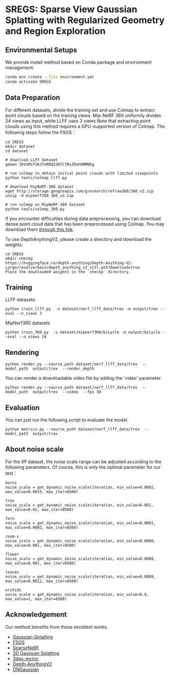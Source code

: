 # SREGS: Sparse View Gaussian Splatting with Regularized Geometry and Region Exploration

## Environmental Setups
We provide install method based on Conda package and environment management:
```bash
conda env create --file environment.yml
conda activate SREGS
```

## Data Preparation
For different datasets, divide the training set and use Colmap to extract point clouds based on the training views. Mip-NeRF 360 uniformly divides 24 views as input, while LLFF uses 3 views.Note that extracting point clouds using this method requires a GPU-supported version of Colmap. The following steps follow the FSGS：

``` 
cd SREGS
mkdir dataset 
cd dataset

# download LLFF dataset
gdown 16VnMcF1KJYxN9QId6TClMsZRahHNMW5g

# run colmap to obtain initial point clouds with limited viewpoints
python tools/colmap_llff.py

# download MipNeRF-360 dataset
wget http://storage.googleapis.com/gresearch/refraw360/360_v2.zip
unzip -d mipnerf360 360_v2.zip

# run colmap on MipNeRF-360 dataset
python tools/colmap_360.py
```
If you encounter difficulties during data preprocessing, you can download dense point cloud data that has been preprocessed using Colmap. You may download them [through this link](https://drive.google.com/drive/folders/1VymLQAqzXtrd2CnWAFSJ0RTTnp25mLgA?usp=share_link). 

To use DepthAnythingV2, please create a directory and download the weights.
``` 
cd SREGS
mkdir checkp
https://huggingface.co/depth-anything/Depth-Anything-V2-Large/resolve/main/depth_anything_v2_vitl.pth?download=true
Place the downloaded weights in the `checkp` directory.
```

## Training
LLFF datasets.
``` 
python train_llff.py  -s dataset/nerf_llff_data/trex -m output/trex --eval --n_views 3
```

MipNerf360 datasets
``` 
python train_360.py  -s dataset/mipnerf360/bicycle -m output/bicycle --eval --n_views 24
```
## Rendering

```
python render.py --source_path dataset/nerf_llff_data/trex  --model_path  output/trex  --render_depth
```
You can render a downloadable video file by adding the 'video' parameter.
```
python render.py --source_path dataset/nerf_llff_data/trex  --model_path  output/trex  --video  --fps 30
```

## Evaluation
You can just run the following script to evaluate the model.  

```
python metrics.py --source_path dataset/nerf_llff_data/trex  --model_path  output/trex
```

## About noise scale
For the llff dataset, the noise scale range can be adjusted according to the following parameters. Of course, this is only the optimal parameter for our test：

```
horns
noise_scale = get_dynamic_noise_scale(iteration, min_value=0.0002, max_value=0.0015, max_iter=8500)

trex
noise_scale = get_dynamic_noise_scale(iteration, min_value=0.001, max_value=0.02, max_iter=8500)

fern
noise_scale = get_dynamic_noise_scale(iteration, min_value=0.0001, max_value=0.0002, max_iter=8500)

room-s
noise_scale = get_dynamic_noise_scale(iteration, min_value=0.0008, max_value=0.001, max_iter=8500)

flower
noise_scale = get_dynamic_noise_scale(iteration, min_value=0.0008, max_value=0.001, max_iter=8500)

leaves
noise_scale = get_dynamic_noise_scale(iteration, min_value=0.0008, max_value=0.0012, max_iter=8500)

orchids
noise_scale = get_dynamic_noise_scale(iteration, min_value=0.8, max_value=1, max_iter=8500)

```




## Acknowledgement

Our method benefits from these excellent works.

- [Gaussian-Splatting](https://github.com/graphdeco-inria/gaussian-splatting)
- [FSGS](https://github.com/VITA-Group/FSGS)
- [SparseNeRF](https://github.com/Wanggcong/SparseNeRF)
- [2D Gaussian Splatting](https://github.com/hbb1/2d-gaussian-splatting)
- [3dgs-mcmc](https://github.com/ubc-vision/3dgs-mcmc)
- [Depth-AnythingV2](https://github.com/DepthAnything/Depth-Anything-V2?tab=readme-ov-file)
- [DNGaussian](https://github.com/Fictionarry/DNGaussian)
